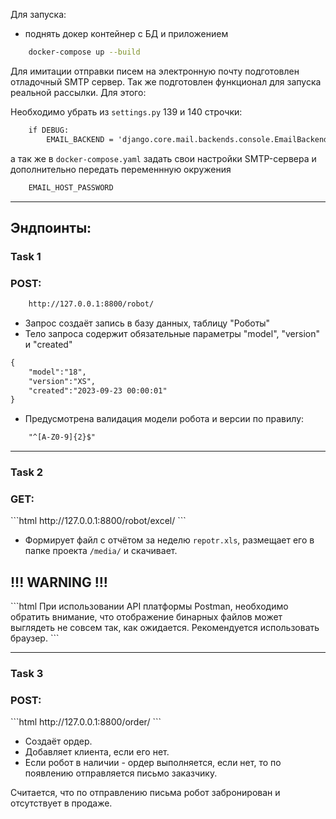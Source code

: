 Для запуска:

- поднять докер контейнер с БД и приложением

```bash
    docker-compose up --build  
```

Для имитации отправки писем на электронную почту подготовлен отладочный SMTP сервер.
Так же подготовлен функционал для запуска реальной рассылки. Для этого:

Необходимо убрать из ``settings.py`` 139 и 140 строчки:
 
```html
    if DEBUG:
        EMAIL_BACKEND = 'django.core.mail.backends.console.EmailBackend'
```

а так же в ``docker-compose.yaml`` задать свои настройки SMTP-сервера
и дополнительно передать переменнную окружения 
```html
    EMAIL_HOST_PASSWORD
```

---
<h2>Эндпоинты:</h2>

<h3>Task 1</h3>


<h3>POST:</h3>

```html
    http://127.0.0.1:8800/robot/
```

- Запрос создаёт запись в базу данных, таблицу "Роботы"
- Тело запроса содержит обязательные параметры "model", "version" и "created"
```html
{
    "model":"18",
    "version":"XS",
    "created":"2023-09-23 00:00:01"
}
```
- Предусмотрена валидация модели робота и версии по правилу:

```html
    "^[A-Z0-9]{2}$"
```
---

<h3>Task 2</h3>

<h3>GET:</h3>
```html
    http://127.0.0.1:8800/robot/excel/
```

- Формирует файл с отчётом за неделю ``repotr.xls``, размещает его в папке проекта ``/media/`` и скачивает.

 <h2>!!! WARNING !!!</h2>
```html
    При использовании API платформы Postman, необходимо обратить 
    внимание, что отображение бинарных файлов может выглядеть не 
    совсем так, как ожидается.
    Рекомендуется использовать браузер.
``` 

---

<h3>Task 3</h3>

<h3>POST:</h3>
```html
    http://127.0.0.1:8800/order/
```

- Создаёт ордер.
- Добавляет клиента, если его нет.
- Если робот в наличии - ордер выполняется, если нет, то по появлению отправляется письмо заказчику.

Считается, что по отправлению письма робот забронирован и отсутствует в продаже.